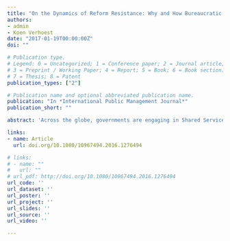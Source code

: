 ```yaml
---
title: "On the Dynamics of Reform Resistance: Why and How Bureaucratic Organizations Resist Shared Service Center Reforms"
authors:
- admin
- Koen Verhoest
date: "2017-01-19T00:00:00Z"
doi: ""

# Publication type.
# Legend: 0 = Uncategorized; 1 = Conference paper; 2 = Journal article;
# 3 = Preprint / Working Paper; 4 = Report; 5 = Book; 6 = Book section;
# 7 = Thesis; 8 = Patent
publication_types: ["2"]

# Publication name and optional abbreviated publication name.
publication: "In *International Public Management Journal*"
publication_short: ""

abstract: 'Across the globe, governments are engaging in Shared Service Center (SSC) models to rationalize their internal overhead processes. Scholarship is increasingly recognizing the challenges that governments face when embarking on an SSC reform. This study examines one of the most prevalent, yet undertheorized, risks: the role of resisting organizations that are pressured to engage in an SSC model. A context-sensitive and narrative approach is used to describe and explain the origins, nature, and consequences of organizational resistance against SSC reform proposals. Our findings demonstrate the interplay between organizational resistance, institutional features and contextual opportunities and constraints for resistance, the interaction of which produced a dynamic that dramatically affected the process and content of the reform under study.'

links:
- name: Article
  url: doi.org/10.1080/10967494.2016.1276494

# links:
# - name: ""
#   url: ""
# url_pdf: http://doi.org/10.1080/10967494.2016.1276494
url_code: ''
url_dataset: ''
url_poster: ''
url_project: ''
url_slides: ''
url_source: ''
url_video: ''

---
```

